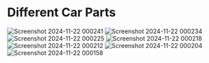 Different Car Parts
======

![Screenshot 2024-11-22 000241](https://github.com/user-attachments/assets/53217777-a0b9-4333-8214-add977ff6c09)
![Screenshot 2024-11-22 000234](https://github.com/user-attachments/assets/68b05f80-9dac-40cf-be1f-909cb3cb2627)
![Screenshot 2024-11-22 000225](https://github.com/user-attachments/assets/47c1c937-d14b-4374-97e2-ad3292364800)
![Screenshot 2024-11-22 000218](https://github.com/user-attachments/assets/6cab242b-3f1d-4956-9c83-d2c11fbff5f0)
![Screenshot 2024-11-22 000212](https://github.com/user-attachments/assets/f67e6879-d645-459e-a337-13af971e9d7c)
![Screenshot 2024-11-22 000204](https://github.com/user-attachments/assets/8c875744-20b1-4442-b19a-532b510cd3ae)
![Screenshot 2024-11-22 000158](https://github.com/user-attachments/assets/e53e4880-a4bf-4ddd-9a4c-ddc53dc6c2d9)
